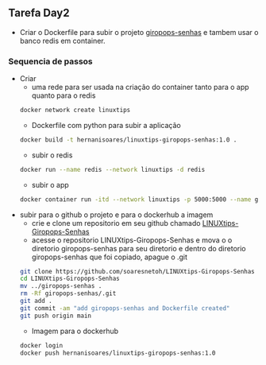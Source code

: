 ## Tarefa Day2
- Criar o Dockerfile para subir o projeto [giropops-senhas](https://github.com/badtuxx/giropops-senhas) e tambem usar o banco redis em container.

### Sequencia de passos
- Criar 
    - uma rede para ser usada na criação do container tanto para o app quanto para o redis
    ```bash
    docker network create linuxtips
    ```
    - Dockerfile com python para subir a aplicação
    ```bash
    docker build -t hernanisoares/linuxtips-giropops-senhas:1.0 .
    ```
    - subir o redis
    ```bash
    docker run --name redis --network linuxtips -d redis
    ```
    - subir o app
    ```bash
    docker container run -itd --network linuxtips -p 5000:5000 --name giropops-senhas hernanisoares/linuxtips-giropops-senhas:1.0
    ```
- subir para o github o projeto e para o dockerhub a imagem
    - crie e clone um repositorio em seu github chamado [LINUXtips-Giropops-Senhas](https://github.com/soaresnetoh/LINUXtips-Giropops-Senhas)
    - acesse o repositorio LINUXtips-Giropops-Senhas e mova o o diretorio giropops-senhas para seu diretorio e dentro do diretorio giropops-senhas que foi copiado, apague o .git
    ```bash
    git clone https://github.com/soaresnetoh/LINUXtips-Giropops-Senhas
    cd LINUXtips-Giropops-Senhas
    mv ../giropops-senhas .
    rm -Rf giropops-senhas/.git
    git add .
    git commit -am "add giropops-senhas and Dockerfile created"
    git push origin main
    ```
    - Imagem para o dockerhub
    ```bash
    docker login
    docker push hernanisoares/linuxtips-giropops-senhas:1.0
    ```


